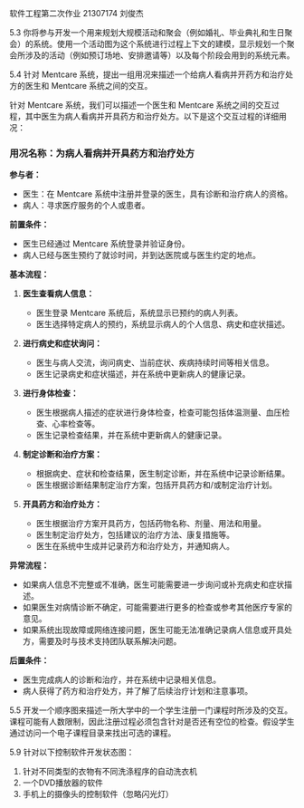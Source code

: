 软件工程第二次作业
21307174 刘俊杰 

5.3 你将参与开发一个用来规划大规模活动和聚会（例如婚礼、毕业典礼和生日聚会）的系统。使用一个活动图为这个系统进行过程上下文的建模，显示规划一个聚会所涉及的活动（例如预订场地、安排邀请等）以及每个阶段会用到的系统元素。



5.4 针对 Mentcare 系统，提出一组用况来描述一个给病人看病并开药方和治疗处方的医生和 Mentcare 系统之间的交互。

针对 Mentcare 系统，我们可以描述一个医生和 Mentcare 系统之间的交互过程，其中医生为病人看病并开具药方和治疗处方。以下是这个交互过程的详细用况：

### 用况名称：为病人看病并开具药方和治疗处方

**参与者：**
- 医生：在 Mentcare 系统中注册并登录的医生，具有诊断和治疗病人的资格。
- 病人：寻求医疗服务的个人或患者。

**前置条件：**
- 医生已经通过 Mentcare 系统登录并验证身份。
- 病人已经与医生预约了就诊时间，并到达医院或与医生约定的地点。

**基本流程：**
1. **医生查看病人信息：**
   - 医生登录 Mentcare 系统后，系统显示已预约的病人列表。
   - 医生选择特定病人的预约，系统显示病人的个人信息、病史和症状描述。

2. **进行病史和症状询问：**
   - 医生与病人交流，询问病史、当前症状、疾病持续时间等相关信息。
   - 医生记录病史和症状描述，并在系统中更新病人的健康记录。

3. **进行身体检查：**
   - 医生根据病人描述的症状进行身体检查，检查可能包括体温测量、血压检查、心率检查等。
   - 医生记录检查结果，并在系统中更新病人的健康记录。

4. **制定诊断和治疗方案：**
   - 根据病史、症状和检查结果，医生制定诊断，并在系统中记录诊断结果。
   - 医生根据诊断结果制定治疗方案，包括开具药方和/或制定治疗计划。

5. **开具药方和治疗处方：**
   - 医生根据治疗方案开具药方，包括药物名称、剂量、用法和用量。
   - 医生制定治疗处方，包括建议的治疗方法、康复措施等。
   - 医生在系统中生成并记录药方和治疗处方，并通知病人。

**异常流程：**
- 如果病人信息不完整或不准确，医生可能需要进一步询问或补充病史和症状描述。
- 如果医生对病情诊断不确定，可能需要进行更多的检查或参考其他医疗专家的意见。
- 如果系统出现故障或网络连接问题，医生可能无法准确记录病人信息或开具处方，需要及时与技术支持团队联系解决问题。

**后置条件：**
- 医生完成病人的诊断和治疗，并在系统中记录相关信息。
- 病人获得了药方和治疗处方，并了解了后续治疗计划和注意事项。

5.5 开发一个顺序图来描述一所大学中的一个学生注册一门课程时所涉及的交互。课程可能有人数限制，因此注册过程必须包含针对是否还有空位的检查。假设学生通过访问一个电子课程目录来找出可选的课程。

5.9 针对以下控制软件开发状态图：
1. 针对不同类型的衣物有不同洗涤程序的自动洗衣机
2. 一个DVD播放器的软件
3. 手机上的摄像头的控制软件（忽略闪光灯）


